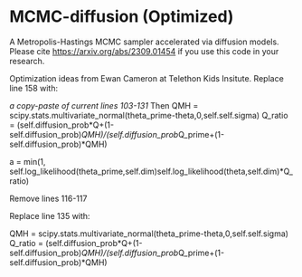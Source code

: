 # MCMC-diffusion (Optimized)
A Metropolis-Hastings MCMC sampler accelerated via diffusion models. Please cite https://arxiv.org/abs/2309.01454 if you use this code in your research.

Optimization ideas from Ewan Cameron at Telethon Kids Insitute.
Replace line 158 with:
 
*a copy-paste of current lines 103-131*
Then
QMH = scipy.stats.multivariate_normal(theta_prime-theta,0,self.self.sigma)
Q_ratio = (self.diffusion_prob*Q+(1-self.diffusion_prob)*QMH)/(self.diffusion_prob*Q_prime+(1-self.diffusion_prob)*QMH)
 
a = min(1, self.log_likelihood(theta_prime,self.dim)self.log_likelihood(theta,self.dim)*Q_ratio)
 
Remove lines 116-117
 
Replace line 135 with:
 
QMH = scipy.stats.multivariate_normal(theta_prime-theta,0,self.self.sigma)
Q_ratio = (self.diffusion_prob*Q+(1-self.diffusion_prob)*QMH)/(self.diffusion_prob*Q_prime+(1-self.diffusion_prob)*QMH)
